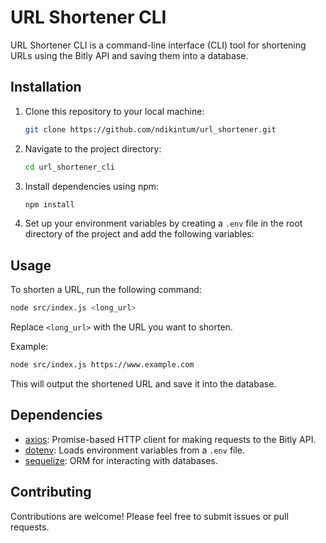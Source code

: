 
# URL Shortener CLI

URL Shortener CLI is a command-line interface (CLI) tool for shortening URLs using the Bitly API and saving them into a database.

## Installation

1. Clone this repository to your local machine:

   ```bash
   git clone https://github.com/ndikintum/url_shortener.git
   ```

2. Navigate to the project directory:

   ```bash
   cd url_shortener_cli
   ```

3. Install dependencies using npm:

   ```bash
   npm install
   ```

4. Set up your environment variables by creating a `.env` file in the root directory of the project and add the following variables:

## Usage

To shorten a URL, run the following command:

```bash
node src/index.js <long_url>
```

Replace `<long_url>` with the URL you want to shorten.

Example:

```bash
node src/index.js https://www.example.com
```

This will output the shortened URL and save it into the database.

## Dependencies

- [axios](https://www.npmjs.com/package/axios): Promise-based HTTP client for making requests to the Bitly API.
- [dotenv](https://www.npmjs.com/package/dotenv): Loads environment variables from a `.env` file.
- [sequelize](https://www.npmjs.com/package/sequelize): ORM for interacting with databases.

## Contributing

Contributions are welcome! Please feel free to submit issues or pull requests.
